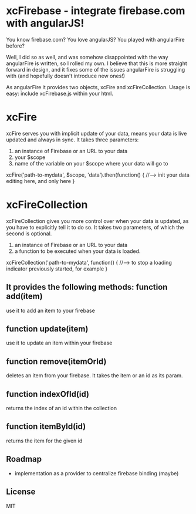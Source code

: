 xcFirebase - integrate firebase.com with angularJS!
==========
You know firebase.com? You love angularJS? You played with angularFire before? 

Well, I did so as well, and was somehow disappointed with the way angularFire is written, so I rolled my own.
I believe that this is more straight forward in design, and it fixes some of the issues angularFire is struggling with (and hopefully doesn't introduce new ones!)


As angularFire it provides two objects, xcFire and xcFireCollection.
Usage is easy: include xcFirebase.js within your html. 

xcFire
======
xcFire serves you with implicit update of your data, means your data is live updated and always in sync. 
It takes three parameters:
1. an instance of Firebase or an URL to your data
2. your $scope
3. name of the variable on your $scope where your data will go to

xcFire('path-to-mydata', $scope, 'data').then(function() {
  //--> init your data editing here, and only here
}


xcFireCollection
================
xcFireCollection gives you more control over when your data is updated, as you have to explicitly tell it to do so.
It takes two parameters, of which the second is optional.
1. an instance of Firebase or an URL to your data
2. a function to be executed when your data is loaded.

xcFireCollection('path-to-mydata', function() {
  //--> to stop a loading indicator previously started, for example
}

It provides the following methods:
function add(item)
---
use it to add an item to your firebase

function update(item)
------
use it to update an item within your firebase

function remove(itemOrId)
-------
deletes an item from your firebase. It takes the item or an id as its param.

function indexOfId(id)
---------
returns the index of an id within the collection 

function itemById(id)
--------
returns the item for the given id

Roadmap
--------
- implementation as a provider to centralize firebase binding (maybe)

License
-------
MIT


